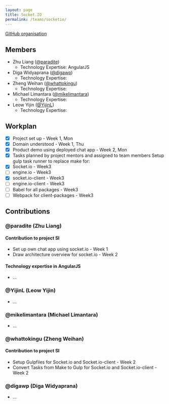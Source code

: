 ```yaml
---
layout: page
title: Socket.IO
permalink: /teams/socketio/
---
```


[GitHub organisation](https://github.com/nus-fboa2016-si)

## Members
 - Zhu Liang ([@paradite](http://paradite.com))
   - Technology Expertise: AngularJS
 - Diga Widyaprana ([@digawp](http://digawp.blogspot.sg/))
   - Technology Expertise:
 - Zheng Weihan ([@whattokingu](http://medium.com/@whattokingu))
   - Technology Expertise:
 - Michael Limantara ([@mikelimantara](http://medium.com/@mikelimantara)) 
   - Technology Expertise:
 - Leow Yijin ([@YijinL](#))
   - Technology Expertise:

## Workplan

* [x] Project set up - Week 1, Mon
* [x] Domain understood - Week 1, Thu
* [x] Product demo using deployed chat app - Week 2, Mon
* [x] Tasks planned by project mentors and assigned to team members
      Setup gulp task runner to replace make for:
* [x] Socket.io - Week3
* [ ] engine.io - Week3
* [x] socket.io-client - Week3
* [ ] engine.io-client - Week3
* [ ] Babel for all packages - Week3
* [ ] Webpack for client-packages - Week3

## Contributions

### @paradite (Zhu Liang)

#### Contribution to project SI
* Set up own chat app using socket.io - Week 1
* Draw architecture overview for socket.io - Week 2

#### Technology expertise in AngularJS
* ...

### @YijinL (Leow Yijin)
* ...

### @mikelimantara (Michael Limantara)
* ...

### @whattokingu (Zheng Weihan)

#### Contribution to project SI
* Setup Gulpfiles for Socket.io and Socket.io-client - Week 2
* Convert Tasks from Make to Gulp for Socket.io and Socket.io-client - Week 2

### @digawp (Diga Widyaprana)
* ...

